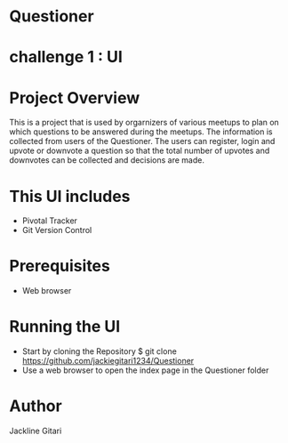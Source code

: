 # Questioner 

# challenge 1 : UI

# Project Overview
This is a project that is used by orgarnizers of various meetups to plan on which questions to be answered during the meetups. The information is collected from users of the Questioner. The users can register, login and upvote or downvote a question so that the total number of upvotes and downvotes can be collected and decisions are made.

# This UI includes
- Pivotal Tracker
- Git Version Control

# Prerequisites
- Web browser


# Running the UI
- Start by cloning the Repository $ git clone https://github.com/jackiegitari1234/Questioner
- Use a web browser to open the index page in the Questioner folder 


# Author
Jackline Gitari
